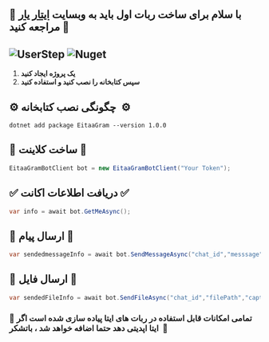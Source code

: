 ## 🔰 با سلام برای ساخت ربات اول باید به وبسایت [ایتار یار](https://eitaayar.ir/) مراجعه کنید 🔰

![UserStep](https://img.shields.io/nuget/v/EitaaGram)
![Nuget](https://img.shields.io/nuget/dt/eitaagram)
---

1.  **یک پروژه ایجاد کنید**
2.  **سپس کتابخانه را نصب کنید و استفاده کنید**

## **⚙️ چگونگی نصب کتابخانه  ⚙️**

```
dotnet add package EitaaGram --version 1.0.0
```

## 🔆 ساخت کلاینت 🔆

```cs
EitaaGramBotClient bot = new EitaaGramBotClient("Your Token");
```

## ✅ دریافت اطلاعات اکانت ✅

```cs
var info = await bot.GetMeAsync();
```

## 📨 ارسال پیام 📨

```cs
var sendedmessageInfo = await bot.SendMessageAsync("chat_id","messsage");
```

## 🔖 ارسال فایل 🔖

```cs
var sendedFileInfo = await bot.SendFileAsync("chat_id","filePath","caption");
```



### **🎁 تمامی امکانات قابل استفاده در ربات های ایتا پیاده سازی شده است اگر ایتا اپدیتی دهد حتما اضافه خواهد شد ، باتشکر  🎁**
